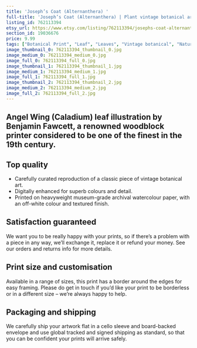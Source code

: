 ```yaml
---
title: 'Joseph’s Coat (Alternanthera) '
full-title: 'Joseph’s Coat (Alternanthera) | Plant vintage botanical art print'
listing_id: 762113394
etsy_url: https://www.etsy.com/listing/762113394/josephs-coat-alternanthera-o-plant?utm_source=site&utm_medium=api&utm_campaign=api
section_id: 19036676
price: 9.99
tags: ["Botanical Print", "Leaf", "Leaves", "Vintage botanical", "Nature", "Botanical", "Garden", "Leaf print", "Kitchen print", "Vintage wall art", "Gift print", "Gardening", "Josephs coat"]
image_thumbnail_0: 762113394_thumbnail_0.jpg
image_medium_0: 762113394_medium_0.jpg
image_full_0: 762113394_full_0.jpg
image_thumbnail_1: 762113394_thumbnail_1.jpg
image_medium_1: 762113394_medium_1.jpg
image_full_1: 762113394_full_1.jpg
image_thumbnail_2: 762113394_thumbnail_2.jpg
image_medium_2: 762113394_medium_2.jpg
image_full_2: 762113394_full_2.jpg
---
```

Angel Wing (Caladium) leaf illustration by Benjamin Fawcett, a renowned woodblock printer considered to be one of the finest in the 19th century.
---

## Top quality

* Carefully curated reproduction of a classic piece of vintage botanical art.
* Digitally enhanced for superb colours and detail.
* Printed on heavyweight museum-grade archival watercolour paper, with an off-white colour and textured finish.

## Satisfaction guaranteed

We want you to be really happy with your prints, so if there’s a problem with a piece in any way, we’ll exchange it, replace it or refund your money. See our orders and returns info for more details. 

## Print size and customisation

Available in a range of sizes, this print has a border around the edges for easy framing. Please do get in touch if you’d like your print to be borderless or in a different size – we’re always happy to help.

## Packaging and shipping

We carefully ship your artwork flat in a cello sleeve and board-backed envelope and use global tracked and signed shipping as standard, so that you can be confident your prints will arrive safely.

